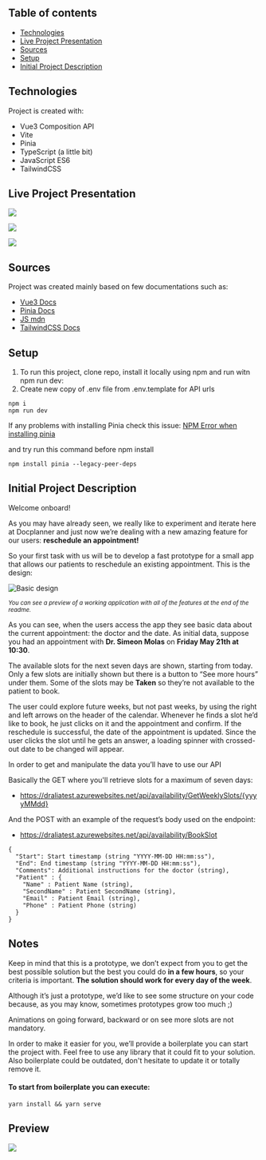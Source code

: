 ## Table of contents

- [Technologies](#technologies)
- [Live Project Presentation](#live-project-presentation)
- [Sources](#sources)
- [Setup](#setup)
- [Initial Project Description](#initial-project-description)

## Technologies

Project is created with:

- Vue3 Composition API
- Vite
- Pinia
- TypeScript (a little bit)
- JavaScript ES6
- TailwindCSS

## Live Project Presentation

![](./assets/working-project-ui-desktop.png)

![](./assets/working-project-ui-mobile.png)

![](./assets/working-project.gif)

## Sources

Project was created mainly based on few documentations such as:

- [Vue3 Docs](https://vuejs.org/guide/introduction.html)
- [Pinia Docs](https://pinia.vuejs.org/core-concepts/)
- [JS mdn](https://developer.mozilla.org/en-US/)
- [TailwindCSS Docs](https://tailwindcss.com/docs/installation)

## Setup

1. To run this project, clone repo, install it locally using npm and run witn npm run dev:
2. Create new copy of .env file from .env.template for API urls

```
npm i
npm run dev
```

If any problems with installing Pinia check this issue: [NPM Error when installing pinia](https://github.com/vuejs/pinia/issues/853)

and try run this command before npm install

```
npm install pinia --legacy-peer-deps
```

## Initial Project Description

Welcome onboard!

As you may have already seen, we really like to experiment and iterate here at Docplanner and just now we’re dealing with a new amazing feature for our users: **reschedule an appointment!**

So your first task with us will be to develop a fast prototype for a small app that allows our patients to reschedule an existing appointment. This is the design:

![Basic design](./assets/ui-example.png)

<sup><i>You can see a preview of a working application with all of the features at the end of the readme.</i></sup>

As you can see, when the users access the app they see basic data about the current appointment: the doctor and the date. As initial data, suppose you had an appointment with **Dr. Simeon Molas** on **Friday May 21th at 10:30**.

The available slots for the next seven days are shown, starting from today. Only a few slots are initially shown but there is a button to “See more hours” under them. Some of the slots may be **Taken** so they’re not available to the patient to book.

The user could explore future weeks, but not past weeks, by using the right and left arrows on the header of the calendar. Whenever he finds a slot he’d like to book, he just clicks on it and the appointment and confirm. If the reschedule is successful, the date of the appointment is updated. Since the user clicks the slot until he gets an answer, a loading spinner with crossed-out date to be changed will appear.

In order to get and manipulate the data you’ll have to use our API

Basically the GET where you'll retrieve slots for a maximum of seven days:

- https://draliatest.azurewebsites.net/api/availability/GetWeeklySlots/{yyyyMMdd}

And the POST with an example of the request’s body used on the endpoint:

- https://draliatest.azurewebsites.net/api/availability/BookSlot

```
{
  "Start": Start timestamp (string "YYYY-MM-DD HH:mm:ss"),
  "End": End timestamp (string "YYYY-MM-DD HH:mm:ss"),
  "Comments": Additional instructions for the doctor (string),
  "Patient" : {
    "Name" : Patient Name (string),
    "SecondName" : Patient SecondName (string),
    "Email" : Patient Email (string),
    "Phone" : Patient Phone (string)
  }
}
```

## Notes

Keep in mind that this is a prototype, we don’t expect from you to get the best possible solution but the best you could do **in a few hours**, so your criteria is important. **The solution should work for every day of the week**.

Although it’s just a prototype, we’d like to see some structure on your code because, as you may know, sometimes prototypes grow too much ;)

Animations on going forward, backward or on see more slots are not mandatory.

In order to make it easier for you, we’ll provide a boilerplate you can start the project with. Feel free to use any library that it could fit to your solution. Also boilerplate could be outdated, don't hesitate to update it or totally remove it.

#### To start from boilerplate you can execute:

```
yarn install && yarn serve
```

## Preview

![](./assets/video.gif)
